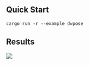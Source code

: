 ## Quick Start

```shell
cargo run -r --example dwpose
```

## Results

![](https://github.com/jamjamjon/assets/releases/download/rtmpose/demo-dwpose.jpg)

